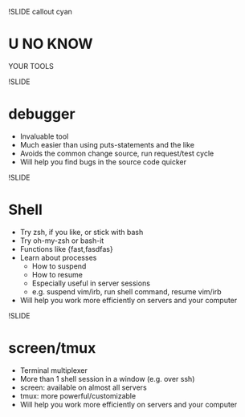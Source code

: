 !SLIDE callout cyan

# U NO KNOW

YOUR TOOLS

!SLIDE

# debugger

* Invaluable tool
* Much easier than using puts-statements and the like
* Avoids the common change source, run request/test cycle
* Will help you find bugs in the source code quicker

!SLIDE

# Shell

* Try zsh, if you like, or stick with bash
* Try oh-my-zsh or bash-it
* Functions like {fast,fasdfas}
* Learn about processes
  * How to suspend
  * How to resume
  * Especially useful in server sessions
  * e.g. suspend vim/irb, run shell command, resume vim/irb
* Will help you work more efficiently on servers and your computer

!SLIDE

# screen/tmux

* Terminal multiplexer
* More than 1 shell session in a window (e.g. over ssh)
* screen: available on almost all servers
* tmux: more powerful/customizable
* Will help you work more efficiently on servers and your computer